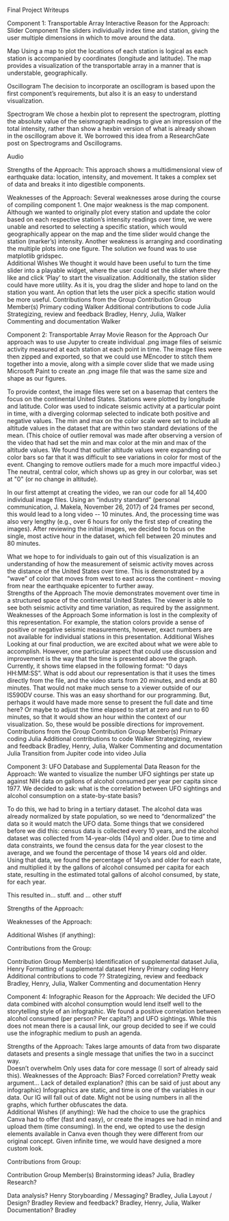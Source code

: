 Final Project Writeups
 
 
Component 1: Transportable Array Interactive
Reason for the Approach:
Slider Component
The sliders individually index time and station, giving the user multiple dimensions in which to move around the data. 

Map 
Using a map to plot the locations of each station is logical as each station is accompanied by coordinates (longitude and latitude). The map provides a visualization of the transportable array in a manner that is understable, geographically. 

Oscillogram
The decision to incorporate an oscillogram is based upon the first component’s requirements, but also it is an easy to understand visualization. 

Spectrogram
We chose a hexbin plot to represent the spectrogram, plotting the absolute value of the seismograph readings to give an impression of the total intensity, rather than show a hexbin version of what is already shown in the oscillogram above it. We borrowed this idea from a ResearchGate post on Spectrograms and Oscillograms.

Audio

Strengths of the Approach:
This approach shows a multidimensional view of earthquake data: location, intensity, and movement. It takes a complex set of data and breaks it into digestible components. 
 
Weaknesses of the Approach:
Several weaknesses arose during the course of compiling component 1. One major weakness is the map component. Although we wanted to originally plot every station and update the color based on each respective station’s intensity readings over time, we were unable and resorted to selecting a specific station, which would geographically appear on the map and the time slider would change the station (marker’s) intensity. Another weakness is arranging and coordinating the multiple plots into one figure. The solution we found was to use matplotlib gridspec.  
Additional Wishes
We thought it would have been useful to turn the time slider into a playable widget, where the user could set the slider where they like and click ‘Play’ to start the visualization. 
Additionally, the station slider could have more utility. As it is, you drag the slider and hope to land on the station you want. An option that lets the user pick a specific station would be more useful. 
Contributions from the Group 
Contribution
Group Member(s)
Primary coding
Walker
Additional contributions to code
Julia
Strategizing, review and feedback
Bradley, Henry, Julia, Walker
Commenting and documentation
Walker
 
 
Component 2: Transportable Array Movie 
Reason for the Approach
Our approach was to use Jupyter to create individual .png image files of seismic activity measured at each station at each point in time. The image files were then zipped and exported, so that we could use MEncoder to stitch them together into a movie, along with a simple cover slide that we made using Microsoft Paint to create an .png image file that was the same size and shape as our figures.
 
To provide context, the image files were set on a basemap that centers the focus on the continental United States. Stations were plotted by longitude and latitude. Color was used to indicate seismic activity at a particular point in time, with a diverging colormap selected to indicate both positive and negative values. The min and max on the color scale were set to include all altitude values in the dataset that are within two standard deviations of the mean. (This choice of outlier removal was made after observing a version of the video that had set the min and max color at the min and max of the altitude values. We found that outlier altitude values were expanding our color bars so far that it was difficult to see variations in color for most of the event. Changing to remove outliers made for a much more impactful video.) The neutral, central color, which shows up as grey in our colorbar, was set at "0" (or no change in altitude). 
 
In our first attempt at creating the video, we ran our code for all 14,400 individual image files. Using an “industry standard” (personal communication, J. Makela, November 26, 2017) of 24 frames per second, this would lead to a long video -- 10 minutes. And, the processing time was also very lengthy (e.g., over 6 hours for only the first step of creating the images).  After reviewing the initial images, we decided to focus on the single, most active hour in the dataset, which fell between 20 minutes and 80 minutes. 
 
What we hope to for individuals to gain out of this visualization is an understanding of how the measurement of seismic activity moves across the distance of the United States over time. This is demonstrated by a “wave” of color that moves from west to east across the continent – moving from near the earthquake epicenter to further away.  
Strengths of the Approach
The movie demonstrates movement over time in a structured space of the continental United States. The viewer is able to see both seismic activity and time variation, as required by the assignment. 
Weaknesses of the Approach
Some information is lost in the complexity of this representation. For example, the station colors provide a sense of positive or negative seismic measurements, however, exact numbers are not available for individual stations in this presentation. 
Additional Wishes 
Looking at our final production, we are excited about what we were able to accomplish. However, one particular aspect that could use discussion and improvement is the way that the time is presented above the graph. Currently, it shows time elapsed in the following format: “0 days HH:MM:SS”. What is odd about our representation is that it uses the times directly from the file, and the video starts from 20 minutes, and ends at 80 minutes. That would not make much sense to a viewer outside of our IS590DV course. This was an easy shorthand for our programming. But, perhaps it would have made more sense to present the full date and time here? Or maybe to adjust the time elapsed to start at zero and run to 60 minutes, so that it would show an hour within the context of our visualization. So, these would be possible directions for improvement. 
Contributions from the Group
Contribution
Group Member(s)
Primary coding
Julia
Additional contributions to code
Walker
Strategizing, review and feedback
Bradley, Henry, Julia, Walker
Commenting and documentation
Julia
Transition from Jupiter code into video
Julia
 
 
 
 
Component 3: UFO Database and Supplemental Data
Reason for the Approach:
We wanted to visualize the number UFO sightings per state up against NIH data on gallons of alcohol consumed per year per capita since 1977. We decided to ask: what is the correlation between UFO sightings and alcohol consumption on a state-by-state basis?  

To do this, we had to bring in a tertiary dataset. The alcohol data was already normalized by state population, so we need to “denormalized” the data so it would match the UFO data. Some things that we considered before we did this: census data is collected every 10 years, and the alcohol dataset was collected from 14-year-olds (14yo) and older. Due to time and data constraints, we found the census data for the year closest to the average, and we found the percentage of those 14 years old and older. Using that data, we found the percentage of 14yo’s and older for each state, and multiplied it by the gallons of alcohol consumed per capita for each state, resulting in the estimated total gallons of alcohol consumed, by state, for each year.

This resulted in… stuff.
and … other stuff

Strengths of the Approach:


Weaknesses of the Approach:
 

Additional Wishes (if anything):

 
Contributions from the Group:
 
Contribution
Group Member(s)
Identification of supplemental dataset
Julia, Henry
Formatting of supplemental dataset
Henry
Primary coding
Henry
Additional contributions to code
??
Strategizing, review and feedback
Bradley, Henry, Julia, Walker
Commenting and documentation
Henry
 
 
Component 4: Infographic
Reason for the Approach: 
We decided the UFO data combined with alcohol consumption would lend itself well to the storytelling style of an infographic. We found a positive correlation between alcohol consumed (per person? Per capita?) and UFO sightings. While this does not mean there is a causal link, our group decided to see if we could use the infographic medium to push an agenda. 
 
Strengths of the Approach: 
Takes large amounts of data from two disparate datasets and presents a single message that unifies the two in a succinct way.  
Doesn’t overwhelm
Only uses data for core message (I sort of already said this). 
Weaknesses of the Approach: 
Bias? Forced correlation? Pretty weak argument...
Lack of detailed explanation? (this can be said of just about any infographic)
Infographics are static, and time is one of the variables in our data. Our IG will fall out of date. 
Might not be using numbers in all the graphs, which further obfuscates the data.  
Additional Wishes (if anything):
We had the choice to use the graphics Canva had to offer (fast and easy), or create the images we had in mind and upload them (time consuming). In the end, we opted to use the design elements available in Canva even though they were different from our original concept. Given infinite time, we would have designed a more custom look. 
 
Contributions from Group:
 
Contribution
Group Member(s)
Brainstorming ideas?
Julia, Bradley
Research?
 
Data analysis?
Henry 
Storyboarding / Messaging?
Bradley, Julia
Layout / Design?
Bradley
Review and feedback?
Bradley, Henry, Julia, Walker
Documentation?
Bradley 
 

